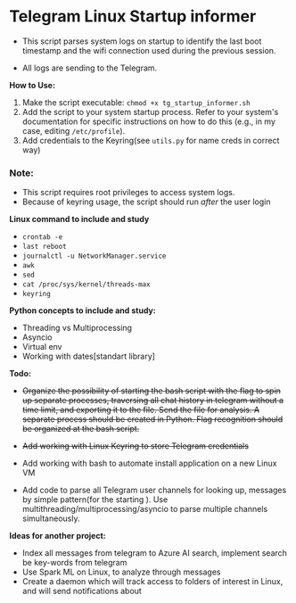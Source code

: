 # Telegram Linux Startup informer

- This script parses system logs on startup to identify the last boot timestamp and the wifi connection used during the previous session. 

- All logs are sending to the Telegram.


**How to Use:**
1. Make the script executable: `chmod +x tg_startup_informer.sh`
2. Add the script to your system startup process. Refer to your system's documentation 
for specific instructions on how to do this (e.g., in my case, editing `/etc/profile`).
3. Add credentials to the Keyring(see `utils.py` for name creds in correct way)

### Note:

* This script requires root privileges to access system logs.
* Because of keyring usage, the script should run *after* the user login

**Linux command to include and study**
- `crontab -e`
- `last reboot` 
- `journalctl -u NetworkManager.service`
- `awk`
- `sed`
- `cat /proc/sys/kernel/threads-max`
- `keyring`

**Python concepts to include and study:**
- Threading vs Multiprocessing
- Asyncio
- Virtual env
- Working with dates[standart library]

**Todo:**

- ~~Organize the possibility of starting the bash script with the flag to spin up separate processes, traversing all
chat history in telegram without a time limit, and exporting it to the file. 
Send the file for analysis. 
A separate process should be created in Python. 
Flag recognition should be organized at the bash script.~~ 

- ~~Add working with Linux Keyring to store Telegram credentials~~

- Add working with bash to automate install application on a new Linux VM

- Add code to parse all Telegram user channels for looking up, messages by simple pattern(for the starting ). 
Use multithreading/multiprocessing/asyncio to parse multiple channels simultaneously. 


**Ideas for another project:**

- Index all messages from telegram to Azure AI search, implement search be key-words from telegram
- Use Spark ML on Linux, to analyze through messages
- Create a daemon which will track access to folders of interest in Linux, and will send notifications about